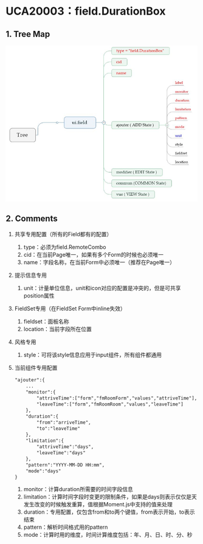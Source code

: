# UCA20003：field.DurationBox

## 1. Tree Map

![](/engine/spec/component/img/field-003-01.JPG)

## 2. Comments

1. 共享专用配置（所有的Field都有的配置）
   1. type：必须为field.RemoteCombo
   2. cid：在当前Page唯一，如果有多个Form的时候也必须唯一
   3. name：字段名称，在当前Form中必须唯一（推荐在Page唯一）
2. 提示信息专用
   1. unit：计量单位信息，unit和icon对应的配置是冲突的，但是可共享position属性
3. FieldSet专用（在FieldSet Form中inline失效）
   1. fieldset：面板名称
   2. location：当前字段所在位置
4. 风格专用
   1. style：可将该style信息应用于input组件，所有组件都通用
5. 当前组件专用配置

   ```
   "ajouter":{
       ...
       "monitor":{
           "attriveTime":["form","fmRoomForm","values","attriveTime"],
           "leaveTime":["form","fmRoomRoom","values","leaveTime"]
       },
       "duration":{
           "from":"arriveTime",
           "to":"leaveTime"
       },
       "limitation":{
           "attriveTime":"days",
           "leaveTime":"days"
       },
       "pattern":"YYYY-MM-DD HH:mm",
       "mode":"days"
   }
   ```

   1. monitor：计算duration所需要的时间字段信息
   2. limitation：计算时间字段时变更的限制条件，如果是days则表示仅仅是天发生改变的时候触发重算，值根据Moment.js中支持的值来处理
   3. duration：专用配置，仅包含from和to两个键值，from表示开始，to表示结束
   4. pattern：解析时间格式用的pattern
   5. mode：计算时用的维度，时间计算维度包括：年、月、日、时、分、秒



